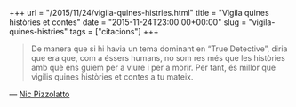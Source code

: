 +++
url = "/2015/11/24/vigila-quines-histries.html"
title = "Vigila quines històries et contes"
date = "2015-11-24T23:00:00+00:00"
slug = "vigila-quines-histries"
tags = ["citacions"]
+++

> De manera que si hi havia un tema dominant en “True Detective”, diria que era que, com a éssers humans, no som res més que les històries amb què ens guiem per a viure i per a morir. Per tant, és millor que vigilis quines històries et contes a tu mateix.

— [Nic Pizzolatto](http://www.hitfix.com/whats-alan-watching/true-detective-creator-nic-pizzolatto-looks-back-on-season-1)
